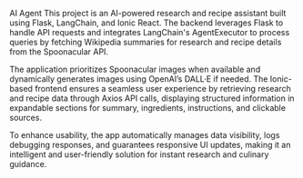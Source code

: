 AI Agent
This project is an AI-powered research and recipe assistant built using Flask, LangChain, and Ionic React. The backend leverages Flask to handle API requests and integrates LangChain's AgentExecutor to process queries by fetching Wikipedia summaries for research and recipe details from the Spoonacular API.

The application prioritizes Spoonacular images when available and dynamically generates images using OpenAI’s DALL·E if needed. The Ionic-based frontend ensures a seamless user experience by retrieving research and recipe data through Axios API calls, displaying structured information in expandable sections for summary, ingredients, instructions, and clickable sources.

To enhance usability, the app automatically manages data visibility, logs debugging responses, and guarantees responsive UI updates, making it an intelligent and user-friendly solution for instant research and culinary guidance. 
